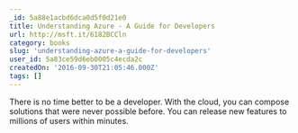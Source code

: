 ```yaml
---
_id: 5a88e1acbd6dca0d5f0d21e0
title: Understanding Azure - A Guide for Developers
url: http://msft.it/6182BCCln
category: books
slug: 'understanding-azure-a-guide-for-developers'
user_id: 5a83ce59d6eb0005c4ecda2c
createdOn: '2016-09-30T21:05:46.000Z'
tags: []
---
```


There is no time better to be a developer. With the cloud, you can compose solutions that were never possible before. You can release new features to millions of users within minutes.
